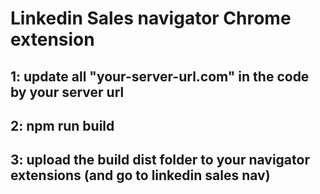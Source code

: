 # Linkedin Sales navigator Chrome extension

## 1: update all "your-server-url.com" in the code by your server url

## 2: npm run build

## 3: upload the build dist folder to your navigator extensions (and go to linkedin sales nav)

